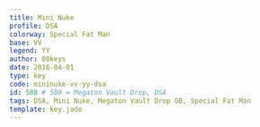 ```yaml
---
title: Mini Nuke
profile: DSA
colorway: Special Fat Man
base: VV
legend: YY
author: 00keys
date: 2016-04-01
type: key
code: mininuke-vv-yy-dsa
id: 508 # 500 = Megaton Vault Drop, DSA
tags: DSA, Mini Nuke, Megaton Vault Drop GB, Special Fat Man
template: key.jade  
---
```


<span class="more"> 

